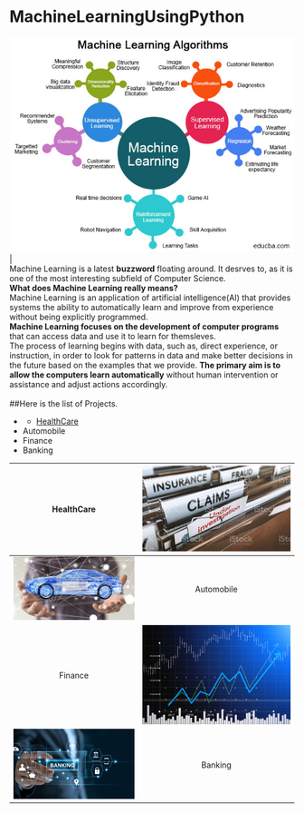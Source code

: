 
# MachineLearningUsingPython
[![Machine Learning](https://raw.githubusercontent.com/S-V-Singh/MachineLearningUsingPython/main/Images/Categories-of-Machine-Learning.jpg "Machine Learning")](https://raw.githubusercontent.com/S-V-Singh/MachineLearningUsingPython/main/Images/Categories-of-Machine-Learning.jpg "Machine Learning")|<br>
Machine Learning is a latest __buzzword__ floating around. It desrves to, as it is one of the most interesting subfield of Computer Science.<br>
__What does Machine Learning really means?__<br>
Machine Learning is an application of artificial intelligence(AI) that provides systems the ability  to automatically learn and improve from experience without being explicitly programmed.<br>
__Machine Learning focuses on the development of computer programs__ that can access data and use it to learn for themsleves.<br>
The process of learning begins with data, such as, direct experience, or instruction, in order to look for patterns in data and make better decisions in the future based on the examples that we provide. __The primary aim is to allow the computers learn automatically__ without human intervention or assistance and adjust actions accordingly.
<br><br>
##Here is the list of Projects.

 - - [HealthCare](https://github.com/S-V-Singh/MachineLearningUsingPython/tree/main/HealthCare "HealthCare")
 - Automobile
 - Finance
 - Banking
 
|HealthCare  |[![HealthCare](https://raw.githubusercontent.com/S-V-Singh/MachineLearningUsingPython/main/Images/Health_insurance_fraud.jpeg "HealthCare")](https://raw.githubusercontent.com/S-V-Singh/MachineLearningUsingPython/main/Images/Health_insurance_fraud.jpeg "HealthCare")  |
| :------------: | :------------: |
|[![Automobile](https://raw.githubusercontent.com/S-V-Singh/MachineLearningUsingPython/main/Images/Automobile.jpeg "Automobile")](https://raw.githubusercontent.com/S-V-Singh/MachineLearningUsingPython/main/Images/Automobile.jpeg "Automobile")   | Automobile  |
|Finance  |[![Finance](https://raw.githubusercontent.com/S-V-Singh/MachineLearningUsingPython/main/Images/Stock.jpeg "Finance")](https://raw.githubusercontent.com/S-V-Singh/MachineLearningUsingPython/main/Images/Stock.jpeg "Finance")    |
|[![Banking](https://raw.githubusercontent.com/S-V-Singh/MachineLearningUsingPython/main/Images/Banking.png "Banking")](https://raw.githubusercontent.com/S-V-Singh/MachineLearningUsingPython/main/Images/Banking.png "Banking")   |Banking   |
